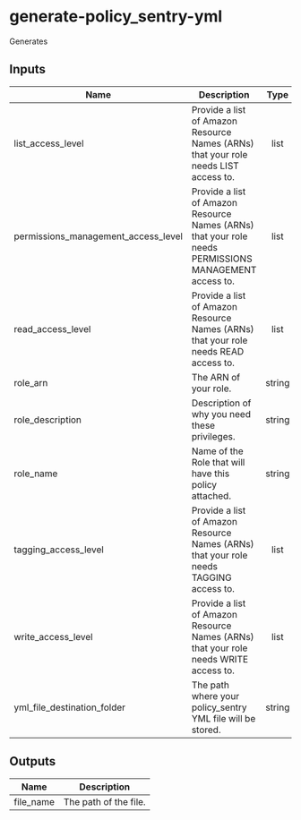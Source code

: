 # generate-policy_sentry-yml

Generates 

<!-- BEGINNING OF PRE-COMMIT-TERRAFORM DOCS HOOK -->
## Inputs

| Name | Description | Type | Default | Required |
|------|-------------|:----:|:-----:|:-----:|
| list\_access\_level | Provide a list of Amazon Resource Names \(ARNs\) that your role needs LIST access to. | list | n/a | yes |
| permissions\_management\_access\_level | Provide a list of Amazon Resource Names \(ARNs\) that your role needs PERMISSIONS MANAGEMENT access to. | list | n/a | yes |
| read\_access\_level | Provide a list of Amazon Resource Names \(ARNs\) that your role needs READ access to. | list | n/a | yes |
| role\_arn | The ARN of your role. | string | n/a | yes |
| role\_description | Description of why you need these privileges. | string | n/a | yes |
| role\_name | Name of the Role that will have this policy attached. | string | n/a | yes |
| tagging\_access\_level | Provide a list of Amazon Resource Names \(ARNs\) that your role needs TAGGING access to. | list | n/a | yes |
| write\_access\_level | Provide a list of Amazon Resource Names \(ARNs\) that your role needs WRITE access to. | list | n/a | yes |
| yml\_file\_destination\_folder | The path where your policy_sentry YML file will be stored. | string | n/a | yes |

## Outputs

| Name | Description |
|------|-------------|
| file\_name | The path of the file. |

<!-- END OF PRE-COMMIT-TERRAFORM DOCS HOOK -->
